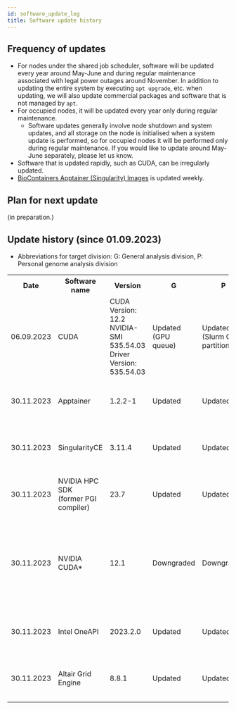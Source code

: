 ```yaml
---
id: software_update_log
title: Software update history
---
```



## Frequency of updates

- For nodes under the shared job scheduler, software will be updated every year around May-June and during regular maintenance associated with legal power outages around November. In addition to updating the entire system by executing `apt upgrade`, etc. when updating, we will also update commercial packages and software that is not managed by `apt`. 
- For occupied nodes, it will be updated every year only during regular maintenance.
    - Software updates generally involve node shutdown and system updates, and all storage on the node is initialised when a system update is performed, so for occupied nodes it will be performed only during regular maintenance. If you would like to update around May-June separately, please let us know.
- Software that is updated rapidly, such as CUDA, can be irregularly updated.
- [BioContainers Apptainer (Singularity) Images](/software/BioContainers) is updated weekly.


## Plan for next update

(in preparation.)


## Update history (since 01.09.2023)

- Abbreviations for target division: G: General analysis division, P: Personal genome analysis division

<table>
<tr>
<th>Date</th>
<th>Software name</th>
<th>Version</th>
<th width="100">G</th>
<th width="100">P</th>
<th>Notes</th>
</tr>
<tr>
<td>06.09.2023</td>
<td>CUDA</td>
<td>CUDA Version: 12.2         NVIDIA-SMI 535.54.03    Driver Version: 535.54.03</td>
<td>Updated (GPU queue)</td>
<td>Updated (Slurm GPU partition)</td>
<td>CUDA Version: 11.6       NVIDIA-SMI 510.47.03    Driver Version: updated from 510.47.03; GPU login nodes are currently being updated(06.09.2023)</td>
</tr>

<tr>
  <td>30.11.2023</td>
  <td>Apptainer</td>
  <td>1.2.2-1</td>
  <td>Updated</td>
  <td>Updated</td>
  <td>Updated with the Scheduled maintenance in FY 2023. Updated from 1.1</td>
</tr>

<tr>
  <td>30.11.2023</td>
  <td>SingularityCE</td>
  <td>3.11.4</td>
  <td>Updated</td>
  <td>Updated</td>
  <td>Updated with the Scheduled maintenance in FY 2023. Updated from 3.10.2</td>
</tr>

<tr>
  <td>30.11.2023</td>
  <td>NVIDIA HPC SDK<br/>(former PGI compiler)	</td>
  <td>23.7</td>
  <td>Updated</td>
  <td>Updated</td> 
  <td>Updated with the Scheduled maintenance in FY 2023. Updated from 22.9</td>
</tr>

<tr>
  <td>30.11.2023</td>
  <td>NVIDIA CUDA*</td>
  <td>12.1</td>
  <td>Downgraded</td>
  <td>Downgraded</td>   
  <td>Downgraded with the Scheduled maintenance in FY 2023. *CUDA is downgraded to 12.1 from 12.2 because the supported version of the Ubuntu Linux 22.04LTS GA kernel is 12.1.</td>   
</tr>

<tr>
  <td>30.11.2023</td>
  <td>Intel OneAPI</td>
  <td>2023.2.0</td>
  <td>Updated</td>
  <td>Updated</td>
  <td>Updated with the Scheduled maintenance in FY 2023. Updated from 2022.2.0</td>
</tr>

<tr>
  <td>30.11.2023</td>
  <td>Altair Grid Engine</td>
  <td>8.8.1</td>
  <td>Updated</td>
  <td>Updated</td>
  <td>Updated with the Scheduled maintenance in FY 2023. Updated from 8.6.19/8.6.4</td>
</tr>


</table>
